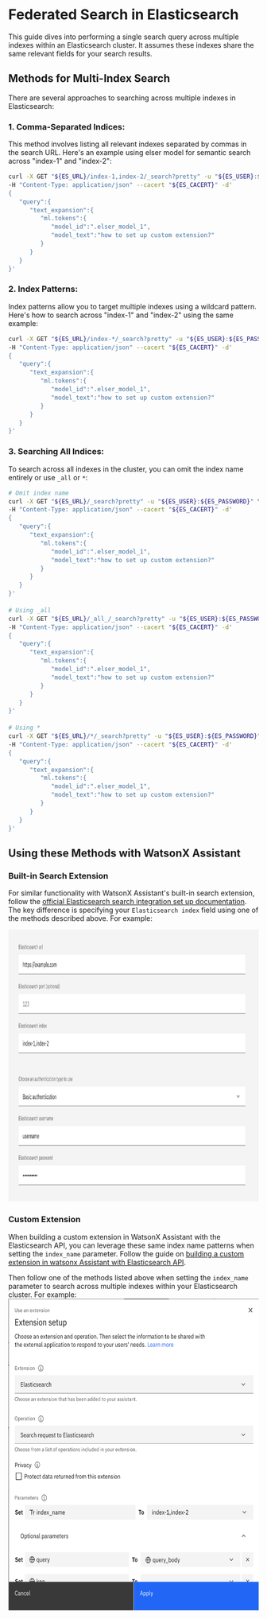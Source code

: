 # Federated Search in Elasticsearch

This guide dives into performing a single search query across multiple indexes within an Elasticsearch cluster. It assumes these indexes share the same relevant fields for your search results.

## Methods for Multi-Index Search

There are several approaches to searching across multiple indexes in Elasticsearch:

### 1. Comma-Separated Indices:

This method involves listing all relevant indexes separated by commas in the search URL. Here's an example using elser model for semantic search across "index-1" and "index-2":

```bash
curl -X GET "${ES_URL}/index-1,index-2/_search?pretty" -u "${ES_USER}:${ES_PASSWORD}" \
-H "Content-Type: application/json" --cacert "${ES_CACERT}" -d'
{
   "query":{
      "text_expansion":{
         "ml.tokens":{
            "model_id":".elser_model_1",
            "model_text":"how to set up custom extension?"
         }
      }
   }
}'
```

### 2. Index Patterns:

Index patterns allow you to target multiple indexes using a wildcard pattern. Here's how to search across "index-1" and "index-2" using the same example:

```bash
curl -X GET "${ES_URL}/index-*/_search?pretty" -u "${ES_USER}:${ES_PASSWORD}" \
-H "Content-Type: application/json" --cacert "${ES_CACERT}" -d'
{
   "query":{
      "text_expansion":{
         "ml.tokens":{
            "model_id":".elser_model_1",
            "model_text":"how to set up custom extension?"
         }
      }
   }
}'
```

### 3. Searching All Indices:

To search across all indexes in the cluster, you can omit the index name entirely or use `_all` or `*`:

```bash
# Omit index name
curl -X GET "${ES_URL}/_search?pretty" -u "${ES_USER}:${ES_PASSWORD}" \
-H "Content-Type: application/json" --cacert "${ES_CACERT}" -d'
{
   "query":{
      "text_expansion":{
         "ml.tokens":{
            "model_id":".elser_model_1",
            "model_text":"how to set up custom extension?"
         }
      }
   }
}'

# Using _all
curl -X GET "${ES_URL}/_all_/_search?pretty" -u "${ES_USER}:${ES_PASSWORD}" \
-H "Content-Type: application/json" --cacert "${ES_CACERT}" -d'
{
   "query":{
      "text_expansion":{
         "ml.tokens":{
            "model_id":".elser_model_1",
            "model_text":"how to set up custom extension?"
         }
      }
   }
}'

# Using *
curl -X GET "${ES_URL}/*/_search?pretty" -u "${ES_USER}:${ES_PASSWORD}" \
-H "Content-Type: application/json" --cacert "${ES_CACERT}" -d'
{
   "query":{
      "text_expansion":{
         "ml.tokens":{
            "model_id":".elser_model_1",
            "model_text":"how to set up custom extension?"
         }
      }
   }
}'
```

## Using these Methods with WatsonX Assistant

### Built-in Search Extension

For similar functionality with WatsonX Assistant's built-in search extension, follow the [official Elasticsearch search integration set up documentation](https://cloud.ibm.com/docs/watson-assistant?topic=watson-assistant-search-elasticsearch-add). The key difference is specifying your `Elasticsearch index` field using one of the methods described above. For example:

<img src="./assets/federated_search_official_search_extension.png" width="838" height="547" />

### Custom Extension

When building a custom extension in WatsonX Assistant with the Elasticsearch API, you can leverage these same index name patterns when setting the `index_name` parameter. Follow the guide on [building a custom extension in watsonx Assistant with Elasticsearch API](../../starter-kits/elasticsearch/README.md#build-a-custom-extension-in-watsonx-assistant-with-elasticsearch-api).

Then follow one of the methods listed above when setting the `index_name` parameter to search across multiple indexes within your Elasticsearch cluster. For example:
<img src="./assets/federated_search_elasticsearch_custom_extension.png" width="669" height="627" />
